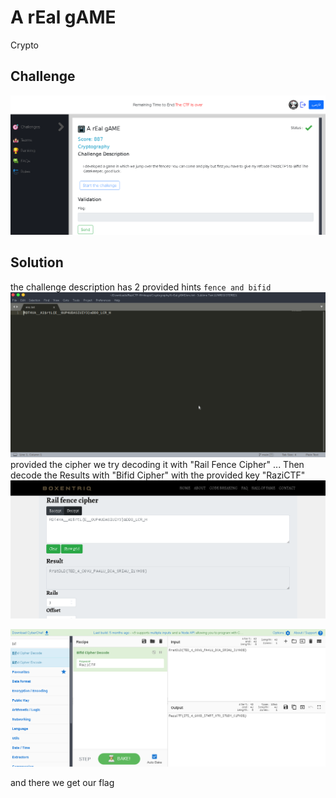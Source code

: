 # A rEal gAME
Crypto

## Challenge

![screenshot1.png](ChallengeDesc.png)


## Solution
the challenge description has 2 provided hints ```fence and bifid```
![screenshot3.png](Cipher.png)
provided the cipher we try decoding it with "Rail Fence Cipher" ...
Then decode the Results with "Bifid Cipher"
with the provided key "RaziCTF"
![screenshot4.png](RailFenceDecoder.png)


![screenshot5.png](BifidDecode.png)

and there we get our flag
